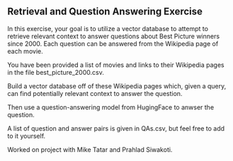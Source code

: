 ## Retrieval and Question Answering Exercise

In this exercise, your goal is to utilize a vector database to attempt to retrieve relevant context to answer questions about Best Picture winners since 2000. Each question can be answered from the Wikipedia page of each movie. 

You have been provided a list of movies and links to their Wikipedia pages in the file best_picture_2000.csv.

Build a vector database off of these Wikipedia pages which, given a query, can find potentially relevant context to answer the question. 

Then use a question-answering model from HugingFace to anwser the question.

A list of question and answer pairs is given in QAs.csv, but feel free to add to it yourself.

Worked on project with Mike Tatar and Prahlad Siwakoti.
